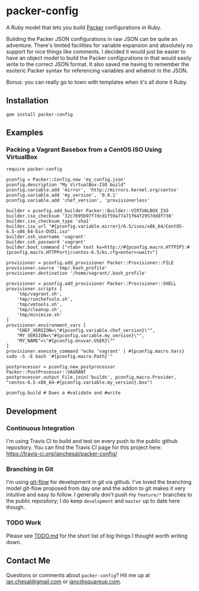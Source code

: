 # packer-config

A Ruby model that lets you build [Packer](http://packer.io) configurations in Ruby.

Building the Packer JSON configurations in raw JSON can be quite an adventure.
There's limited facilities for variable expansion and absolutely no support for
nice things like comments. I decided it would just be easier to have an object
model to build the Packer configurations in that would easily write to the
correct JSON format. It also saved me having to remember the esoteric Packer
syntax for referencing variables and whatnot in the JSON.

Bonus: you can really go to town with templates when it's all done it Ruby.

## Installation

    gem install packer-config

## Examples

### Packing a Vagrant Basebox from a CentOS ISO Using VirtualBox

    require packer-config

    pconfig = Packer::Config.new 'my_config.json'
    pconfig.description "My VirtualBox-ISO build"
    pconfig.variable.add 'mirror', 'http://mirrors.kernel.org/centos'
    pconfig.variable.add 'my_version', '0.0.1'
    pconfig.variable.add 'chef_version', 'provisionerless'

    builder = pconfig.add_builder Packer::Builder::VIRTUALBOX_ISO
    builder.iso_checksum '32c7695b97f7dcd1f59a77a71f64f2957dddf738'
    builder.iso_checksum_type 'sha1'
    builder.iso_url "#{pconfig.variable.mirror}/6.5/isos/x86_64/CentOS-6.5-x86_64-bin-DVD1.iso"
    builder.ssh_username 'vagrant'
    builder.ssh_password 'vagrant'
    builder.boot_command ["<tab> text ks=http://#{pconfig.macro.HTTPIP}:#{pconfig.macro.HTTPPort}/centos-6.5/ks.cfg<enter><wait>"]

    provisioner = pconfig.add_provisioner Packer::Provisioner::FILE
    provisioner.source 'tmp/.bash_profile'
    provisioner.destination '/home/vagrant/.bash_profile'

    provisioner = pconfig.add_provisioner Packer::Provisioner::SHELL
    provisioner.scripts [
        'tmp/vagrant.sh',
        'tmp/runchefsolo.sh',
        'tmp/vmtools.sh',
        'tmp/cleanup.sh',
        'tmp/minimize.sh'
    ]
    provisioner.environment_vars [
        "CHEF_VERSION=\"#{pconfig.variable.chef_version}\"",
        "MY_VERSION=\"#{pconfig.variable.my_version}\"",
        "MY_NAME"=\"#{pconfig.envvar.USER}\""
    ]
    provisioner.execute_command "echo 'vagrant' | #{pconfig.macro.Vars} sudo -S -E bash '#{pconfig.macro.Path}'"

    postprocessor = pconfig.new_postprocessor Packer::PostProcessor::VAGRANT
    postprocessor.output File.join('builds', pconfig.macro.Provider, "centos-6.5-x86_64-#{pconfig.variable.my_version}.box")

    pconfig.build # Does a #validate and #write

## Development

### Continuous Integration

I'm using Travis CI to build and test on every push to the public github repository. You can find the Travis CI page for this project here: https://travis-ci.org/ianchesal/packer-config/

### Branching in Git

I'm using [git-flow](http://nvie.com/posts/a-successful-git-branching-model/) for development in git via github. I've loved the branching model git-flow proposed from day one and the addon to git makes it very intuitive and easy to follow. I generally don't push my `feature/*` branches to the public repository; I do keep `development` and `master` up to date here though.

### TODO Work

Please see [TODO.md](TODO.md) for the short list of big things I thought worth writing down.

## Contact Me

Questions or comments about `packer-config`? Hit me up at ian.chesal@gmail.com or ianc@squareup.com.